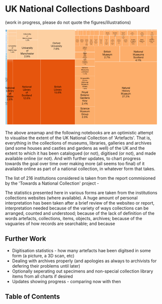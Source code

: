 # UK National Collections Dashboard

(work in progress, please do not quote the figures/illustrations)

![treemap](images/intro-treemap.png)

The above areamap and the following notebooks are an optimistic attempt to 
visualise the extent of the UK National Collection of 'Artefacts'. That is,
everything in the collections of museums, libraries, galleries and archives
(and some houses and castles and gardens as well) of the UK and the extent
to which it has been catalogued (or not), digitised (or not), and made 
available online (or not). And with further updates, to chart progress
towards the goal over time over making more (all seems too final) of it available 
online as part of a national collection, in whatever form that takes.

The list of 216 institutions considered is taken from the report commisioned by the 
'Towards a National Collection' project -

The statistics presented here in various forms are taken from the institutions
collections websites (where available). A huge amount of personal 
interpretation has been taken after a brief review of the websiteo or report, 
interpretation needed because of the variety of ways collections can be arranged,
counted and understood; because of the lack of definition of the words artefacts, collections,
items, objects, archives; because of the vaguaries of how records are searchable; and
because 


## Further Work

  * Digitisation statistics - how many artefacts hae been digitsed in some form (a picture, a 3D scan, etc)
  * Dealing with archives properly (and apologies as always to archivists for defering their problems until later)
  * Optionally seperating out specimens and non-special collection library items from all charts if desired
  * Updates showing progress - comparing now with then

## Table of Contents

```{tableofcontents}
```
